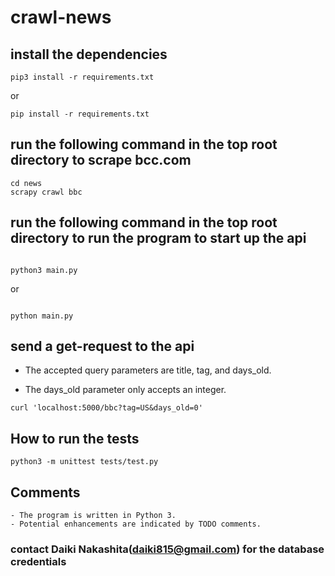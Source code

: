 # crawl-news

## install the dependencies

```console
pip3 install -r requirements.txt
```

or

```console
pip install -r requirements.txt
```

## run the following command in the top root directory to scrape bcc.com

```console
cd news
scrapy crawl bbc
```

## run the following command in the top root directory to run the program to start up the api

```console

python3 main.py
```

or

```console

python main.py
```

## send a get-request to the api

- The accepted query parameters are title, tag, and days_old.

- The days_old parameter only accepts an integer.

```console
curl 'localhost:5000/bbc?tag=US&days_old=0'
```

## How to run the tests

```console
python3 -m unittest tests/test.py
```

## Comments

    - The program is written in Python 3.
    - Potential enhancements are indicated by TODO comments.

### contact Daiki Nakashita(daiki815@gmail.com) for the database credentials
